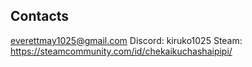 ## Contacts

everettmay1025@gmail.com
Discord: kiruko1025
Steam: https://steamcommunity.com/id/chekaikuchashaipipi/
